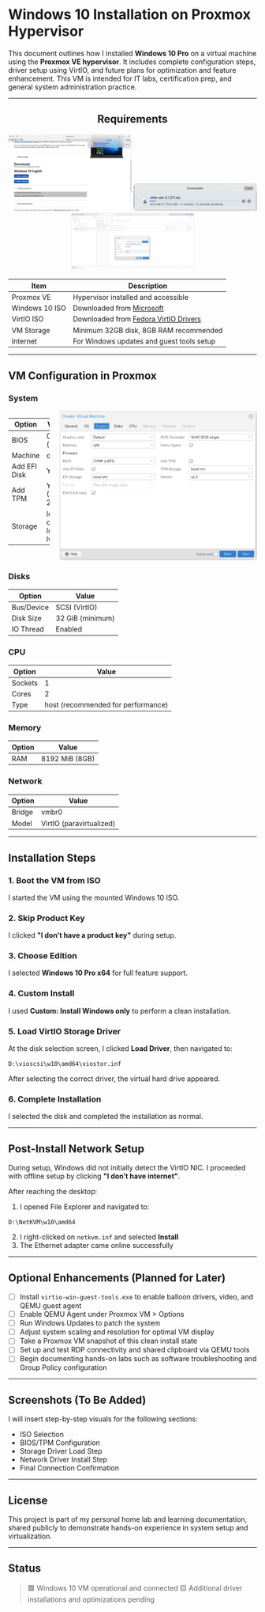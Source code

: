 # Windows 10 Installation on Proxmox Hypervisor

This document outlines how I installed **Windows 10 Pro** on a virtual machine using the **Proxmox VE hypervisor**. It includes complete configuration steps, driver setup using VirtIO, and future plans for optimization and feature enhancement. This VM is intended for IT labs, certification prep, and general system administration practice.

---

<div align="center">

## Requirements

<p align="center">
  <img src="https://raw.githubusercontent.com/FHL3000/12U-Server-Rack-Home-Lab/main/Windows-10-VM/Install-Images/Screenshots/1-Windows-ISO-Download.png" width="250"/>
  <img src="https://raw.githubusercontent.com/FHL3000/12U-Server-Rack-Home-Lab/main/Windows-10-VM/Install-Images/Screenshots/2-VirtIO-Download.png" width="250"/>
  <img src="https://raw.githubusercontent.com/FHL3000/12U-Server-Rack-Home-Lab/main/Windows-10-VM/Install-Images/Screenshots/3-Upload-ISO-Proxmox.png" width="250"/>
</p> 

| Item         | Description |
|--------------|-------------|
| Proxmox VE   | Hypervisor installed and accessible |
| Windows 10 ISO | Downloaded from [Microsoft](https://www.microsoft.com/software-download/windows10) |
| VirtIO ISO   | Downloaded from [Fedora VirtIO Drivers](https://fedorapeople.org/groups/virt/virtio-win/direct-downloads/latest-virtio/) |
| VM Storage   | Minimum 32GB disk, 8GB RAM recommended |
| Internet     | For Windows updates and guest tools setup |

</div>

---

## VM Configuration in Proxmox


### System

<div style="display: flex; align-items: flex-start; gap: 20px;">
  <table>
    <thead>
      <tr><th>Option</th><th>Value</th></tr>
    </thead>
    <tbody>
      <tr><td>BIOS</td><td>OVMF (UEFI)</td></tr>
      <tr><td>Machine</td><td>q35</td></tr>
      <tr><td>Add EFI Disk</td><td>Yes</td></tr>
      <tr><td>Add TPM</td><td>Yes (TPM 2.0)</td></tr>
      <tr><td>Storage</td><td>local or local-lvm</td></tr>
    </tbody>
  </table>

  <img src="https://github.com/FHL3000/12U-Server-Rack-Home-Lab/blob/a51dcc8d17fb8ca52944057a7b3edf03d53de667/Windows-10-VM/Install-Images/Screenshots/5-System-Selections.png?raw=true" alt="System Selection Screenshot" width="400"/>
</div>

### Disks
| Option | Value |
|--------|-------|
| Bus/Device | SCSI (VirtIO) |
| Disk Size | 32 GiB (minimum) |
| IO Thread | Enabled |

### CPU
| Option | Value |
|--------|-------|
| Sockets | 1 |
| Cores | 2 |
| Type | host (recommended for performance) |

### Memory
| Option | Value |
|--------|-------|
| RAM | 8192 MiB (8GB) |

### Network
| Option | Value |
|--------|-------|
| Bridge | vmbr0 |
| Model | VirtIO (paravirtualized) |

---

## Installation Steps

### 1. Boot the VM from ISO
I started the VM using the mounted Windows 10 ISO.

### 2. Skip Product Key
I clicked **"I don’t have a product key"** during setup.

### 3. Choose Edition
I selected **Windows 10 Pro x64** for full feature support.

### 4. Custom Install
I used **Custom: Install Windows only** to perform a clean installation.

### 5. Load VirtIO Storage Driver
At the disk selection screen, I clicked **Load Driver**, then navigated to:
```
D:\vioscsi\w10\amd64\viostor.inf
```
After selecting the correct driver, the virtual hard drive appeared.

### 6. Complete Installation
I selected the disk and completed the installation as normal.

---

## Post-Install Network Setup
During setup, Windows did not initially detect the VirtIO NIC. I proceeded with offline setup by clicking **"I don’t have internet"**.

After reaching the desktop:
1. I opened File Explorer and navigated to:
```
D:\NetKVM\w10\amd64
```
2. I right-clicked on `netkvm.inf` and selected **Install**
3. The Ethernet adapter came online successfully

---

## Optional Enhancements (Planned for Later)
- [ ] Install `virtio-win-guest-tools.exe` to enable balloon drivers, video, and QEMU guest agent
- [ ] Enable QEMU Agent under Proxmox VM > Options
- [ ] Run Windows Updates to patch the system
- [ ] Adjust system scaling and resolution for optimal VM display
- [ ] Take a Proxmox VM snapshot of this clean install state
- [ ] Set up and test RDP connectivity and shared clipboard via QEMU tools
- [ ] Begin documenting hands-on labs such as software troubleshooting and Group Policy configuration

---

## Screenshots (To Be Added)
I will insert step-by-step visuals for the following sections:
- ISO Selection
- BIOS/TPM Configuration
- Storage Driver Load Step
- Network Driver Install Step
- Final Connection Confirmation

---

## License
This project is part of my personal home lab and learning documentation, shared publicly to demonstrate hands-on experience in system setup and virtualization.

---

## Status
> 🟩 Windows 10 VM operational and connected
> 🟨 Additional driver installations and optimizations pending


